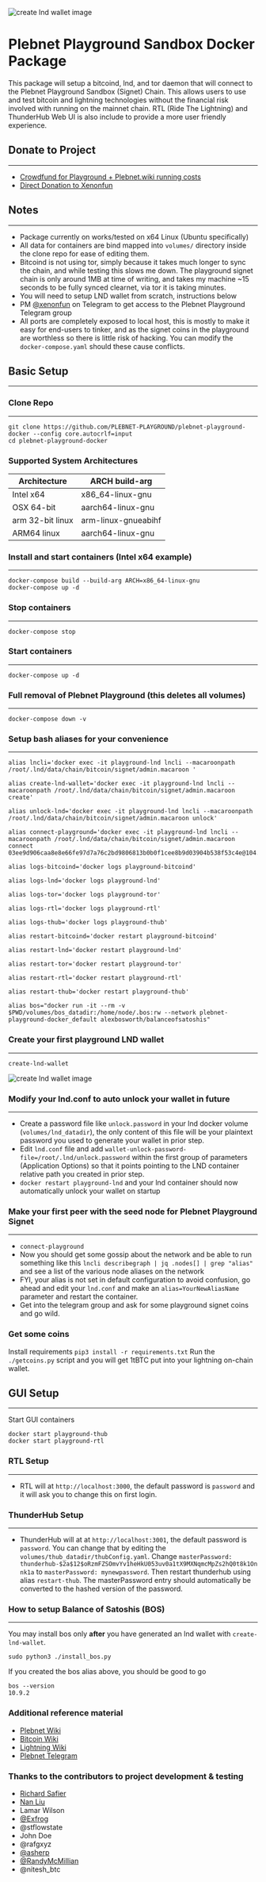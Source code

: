 ![create lnd wallet image](/images/PlebnetPlayground.png)
# Plebnet Playground Sandbox Docker Package
This package will setup a bitcoind, lnd, and tor daemon that will connect to the Plebnet Playground Sandbox (Signet) Chain. This allows users to use and test bitcoin and lightning technologies without the financial risk involved with running on the mainnet chain. RTL (Ride The Lightning) and ThunderHub Web UI is also include to provide a more user friendly experience. 
## Donate to Project
***
- [Crowdfund for Playground + Plebnet.wiki running costs](https://btcpay.xenon.fun/apps/477A5RjNYiRcHWZUm4di4V6DFLnx/crowdfund)
- [Direct Donation to Xenonfun](https://btcpay.xenon.fun/apps/41Cvr8bo3LgG42kmNyyDccvMzK2U/crowdfund)
## Notes
***
- Package currently on works/tested on x64 Linux (Ubuntu specifically)
- All data for containers are bind mapped into ```volumes/``` directory inside the clone repo for ease of editing them.
- Bitcoind is not using tor, simply because it takes much longer to sync the chain, and while testing this slows me down. The playground signet chain is only around 1MB at time of writing, and takes my machine ~15 seconds to be fully synced clearnet, via tor it is taking minutes.
- You will need to setup LND wallet from scratch, instructions below
- PM [@xenonfun](t.me/xenonfun) on Telegram to get access to the Plebnet Playground Telegram group
- All ports are completely exposed to local host, this is mostly to make it easy for end-users to tinker, and as the signet coins in the playground are worthless so there is little risk of hacking. You can modify the ```docker-compose.yaml``` should these cause conflicts.
## Basic Setup
***
### Clone Repo
***
```
git clone https://github.com/PLEBNET-PLAYGROUND/plebnet-playground-docker --config core.autocrlf=input
cd plebnet-playground-docker
```

### Supported System Architectures

| Architecture      | ARCH build-arg |
| ----------- | ----------- |
|  Intel x64  | x86_64-linux-gnu |
|  OSX 64-bit | aarch64-linux-gnu  |
|  arm 32-bit linux | arm-linux-gnueabihf |
| ARM64 linux |  aarch64-linux-gnu |


### Install and start containers (Intel x64 example)
***
```
docker-compose build --build-arg ARCH=x86_64-linux-gnu
docker-compose up -d
```
### Stop containers
***
```
docker-compose stop
```
### Start containers
***
```
docker-compose up -d
```
### Full removal of Plebnet Playground (this deletes all volumes)
***
```
docker-compose down -v
```
### Setup bash aliases for your convenience
***
```
alias lncli='docker exec -it playground-lnd lncli --macaroonpath /root/.lnd/data/chain/bitcoin/signet/admin.macaroon '

alias create-lnd-wallet='docker exec -it playground-lnd lncli --macaroonpath /root/.lnd/data/chain/bitcoin/signet/admin.macaroon create'

alias unlock-lnd='docker exec -it playground-lnd lncli --macaroonpath /root/.lnd/data/chain/bitcoin/signet/admin.macaroon unlock'

alias connect-playground='docker exec -it playground-lnd lncli --macaroonpath /root/.lnd/data/chain/bitcoin/signet/admin.macaroon connect 03ee9d906caa8e8e66fe97d7a76c2bd9806813b0b0f1cee8b9d03904b538f53c4e@104.131.10.218:9735'

alias logs-bitcoind='docker logs playground-bitcoind'

alias logs-lnd='docker logs playground-lnd'

alias logs-tor='docker logs playground-tor'

alias logs-rtl='docker logs playground-rtl'

alias logs-thub='docker logs playground-thub'

alias restart-bitcoind='docker restart playground-bitcoind'

alias restart-lnd='docker restart playground-lnd'

alias restart-tor='docker restart playground-tor'

alias restart-rtl='docker restart playground-rtl'

alias restart-thub='docker restart playground-thub'

alias bos="docker run -it --rm -v $PWD/volumes/bos_datadir:/home/node/.bos:rw --network plebnet-playground-docker_default alexbosworth/balanceofsatoshis"
```
### Create your first playground LND wallet
***
```
create-lnd-wallet
```
![create lnd wallet image](/images/create-wallet.png)

### Modify your lnd.conf to auto unlock your wallet in future
***
- Create a password file like ```unlock.password``` in your lnd docker volume (```volumes/lnd_datadir```), the only content of this file will be your plaintext password you used to generate your wallet in prior step. 
- Edit ```lnd.conf``` file and add ```wallet-unlock-password-file=/root/.lnd/unlock.password``` within the first group of parameters (Application Options) so that it points pointing to the LND container relative path you created in prior step.
- ```docker restart playground-lnd``` and your lnd container should now automatically unlock your wallet on startup

### Make your first peer with the seed node for Plebnet Playground Signet
***
- ```connect-playground```
- Now you should get some gossip about the network and be able to run something like this ```lncli describegraph | jq .nodes[] | grep "alias"``` and see a list of the various node aliases on the network
- FYI, your alias is not set in default configuration to avoid confusion, go ahead and edit your ```lnd.conf``` and make an ```alias=YourNewAliasName``` parameter and restart the container.
- Get into the telegram group and ask for some playground signet coins and go wild.
### Get some coins
Install requirements ```pip3 install -r requirements.txt```
Run the ```./getcoins.py``` script and you will get 1tBTC put into your lightning on-chain wallet.
## GUI Setup
****
Start GUI containers
```
docker start playground-thub
docker start playground-rtl
```
### RTL Setup
***
- RTL will at ```http://localhost:3000```, the default password is ```password``` and it will ask you to change this on first login.
### ThunderHub Setup
***
- ThunderHub will at at ```http://localhost:3001```, the default password is ```password```. You can change that by editing the ```volumes/thub_datadir/thubConfig.yaml```. Change `masterPassword: thunderhub-$2a$12$oRzmFZSOmvYv1heHkU053uv0a1tX9MXNqmcMpZs2hQ0t8k1Onnk1a` to `masterPassword: mynewpassword`. Then restart thunderhub using alias `restart-thub`. The masterPassword entry should automatically be converted to the hashed version of the password.

### How to setup Balance of Satoshis (BOS)
***

You may install bos only **after** you have generated an lnd wallet with `create-lnd-wallet`.

```console
sudo python3 ./install_bos.py
```
If you created the bos alias above, you should be good to go

```console
bos --version
10.9.2
```

### Additional reference material
- [Plebnet Wiki](https://plebnet.wiki)
- [Bitcoin Wiki](https://bitcoin.it)
- [Lightning Wiki](https://lightningwiki.net/index.php/Main_Page)
- [Plebnet Telegram](http://plebnet.org/)
  
### Thanks to the contributors to project development & testing
- [Richard Safier](https://github.com/rsafier)
- [Nan Liu](https://github.com/nanliu)
- Lamar Wilson
- [@Exfrog](https://github.com/exfrog)
- @stflowstate
- John Doe
- @rafgxyz
- [@asherp](https://github.com/asherp)
- [@RandyMcMillian](https://github.com/randymcmillan)
- @nitesh_btc
